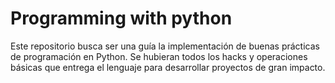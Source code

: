 # Programming with python
Este repositorio busca ser una guía la implementación de buenas prácticas de programación en Python. 
Se hubieran todos los hacks y operaciones básicas que entrega el lenguaje para desarrollar proyectos de gran impacto.
